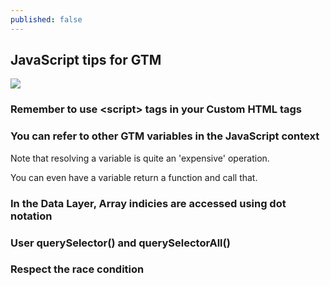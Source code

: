 ```yaml
---
published: false
---
```

## JavaScript tips for GTM

![]({{site.baseurl}}/https://alsjohnstone.com/assets/images/javascript-books.jpg)

### Remember to use \<script> tags in your Custom HTML tags
  
### You can refer to other GTM variables in the JavaScript context

Note that resolving a variable is quite an 'expensive' operation.

You can even have a variable return a function and call that.

### In the Data Layer, Array indicies are accessed using dot notation

### User querySelector() and querySelectorAll()

### Respect the race condition
